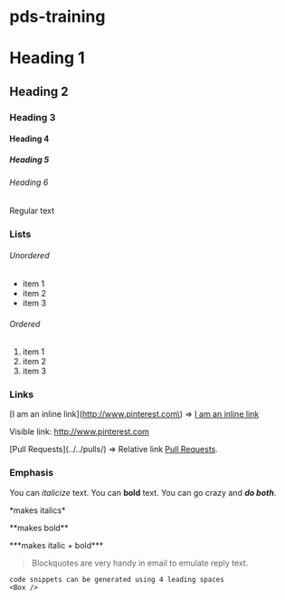 # pds-training

# Heading 1
## Heading 2
### Heading 3
#### Heading 4
##### Heading 5  
###### Heading 6  

Regular text  


### Lists
###### Unordered
- item 1
- item 2
- item 3

###### Ordered
1. item 1
2. item 2
3. item 3


### Links
\[I am an inline link\]\(http://www.pinterest.com\) => [I am an inline link](http://www.pinterest.com) 

Visible link: http://www.pinterest.com

\[Pull Requests\]\(../../pulls/\) => Relative link [Pull Requests](../../pulls/).


### Emphasis
You can *italicize* text. You can **bold** text. You can go crazy and ***do both***.

\*makes italics\*

\*\*makes bold\*\*

\*\*\*makes italic + bold\*\*\*


> Blockquotes are very handy in email to emulate reply text.


    code snippets can be generated using 4 leading spaces
    <Box />
